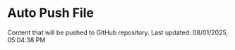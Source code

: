 # Auto Push File

Content that will be pushed to GitHub repository.
Last updated: 08/01/2025, 05:04:38 PM